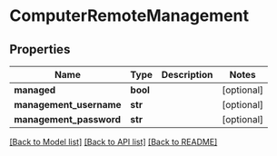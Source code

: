 # ComputerRemoteManagement

## Properties
Name | Type | Description | Notes
------------ | ------------- | ------------- | -------------
**managed** | **bool** |  | [optional] 
**management_username** | **str** |  | [optional] 
**management_password** | **str** |  | [optional] 

[[Back to Model list]](../README.md#documentation-for-models) [[Back to API list]](../README.md#documentation-for-api-endpoints) [[Back to README]](../README.md)


